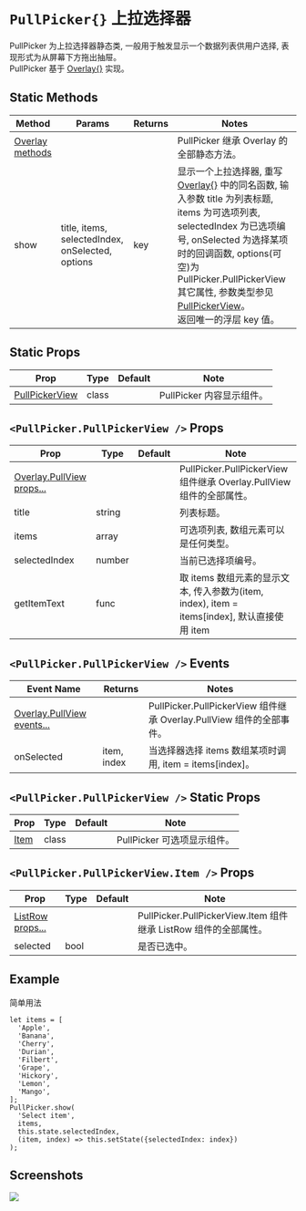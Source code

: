 # `PullPicker{}` 上拉选择器
PullPicker 为上拉选择器静态类, 一般用于触发显示一个数据列表供用户选择, 表现形式为从屏幕下方拖出抽屉。<br/>PullPicker 基于 [Overlay{}](./Overlay.md) 实现。

## Static Methods
| Method | Params | Returns | Notes |
|---|---|---|---|
| [Overlay methods](./Overlay.md) |  |  | PullPicker 继承 Overlay 的全部静态方法。
| show | title, items, selectedIndex, onSelected, options | key | 显示一个上拉选择器, 重写 [Overlay{}](./Overlay.md) 中的同名函数, 输入参数 title 为列表标题, items 为可选项列表, selectedIndex 为已选项编号, onSelected 为选择某项时的回调函数, options(可空)为 PullPicker.PullPickerView 其它属性, 参数类型参见 [PullPickerView](#pullpickerpullpickerview--props)。<br/>返回唯一的浮层 key 值。

## Static Props
| Prop | Type | Default | Note |
|---|---|---|---|
| [PullPickerView](#pullpickerpullpickerview--props) | class |  | PullPicker 内容显示组件。

## `<PullPicker.PullPickerView />` Props
| Prop | Type | Default | Note |
|---|---|---|---|
| [Overlay.PullView props...](./Overlay.md#overlaypullview--props) |  |  | PullPicker.PullPickerView 组件继承 Overlay.PullView 组件的全部属性。
| title | string |  | 列表标题。
| items | array |  | 可选项列表, 数组元素可以是任何类型。
| selectedIndex | number |  | 当前已选择项编号。
| getItemText | func |  | 取 items 数组元素的显示文本, 传入参数为(item, index), item = items[index], 默认直接使用 item

## `<PullPicker.PullPickerView />` Events
| Event Name | Returns | Notes |
|---|---|---|
| [Overlay.PullView events...](./Overlay.md#overlaypullview--props) |  | PullPicker.PullPickerView 组件继承 Overlay.PullView 组件的全部事件。
| onSelected | item, index | 当选择器选择 items 数组某项时调用, item = items[index]。

## `<PullPicker.PullPickerView />` Static Props
| Prop | Type | Default | Note |
|---|---|---|---|
| [Item](#pullpickerpullpickerviewitem--props) | class |  | PullPicker 可选项显示组件。

## `<PullPicker.PullPickerView.Item />` Props
| Prop | Type | Default | Note |
|---|---|---|---|
| [ListRow props...](./ListRow.md) |  |  | PullPicker.PullPickerView.Item 组件继承 ListRow 组件的全部属性。
| selected | bool |  | 是否已选中。

## Example
简单用法
```
let items = [
  'Apple',
  'Banana',
  'Cherry',
  'Durian',
  'Filbert',
  'Grape',
  'Hickory',
  'Lemon',
  'Mango',
];
PullPicker.show(
  'Select item',
  items,
  this.state.selectedIndex,
  (item, index) => this.setState({selectedIndex: index})
);
```


## Screenshots
![](../../screenshots/19-PullPicker.png)
